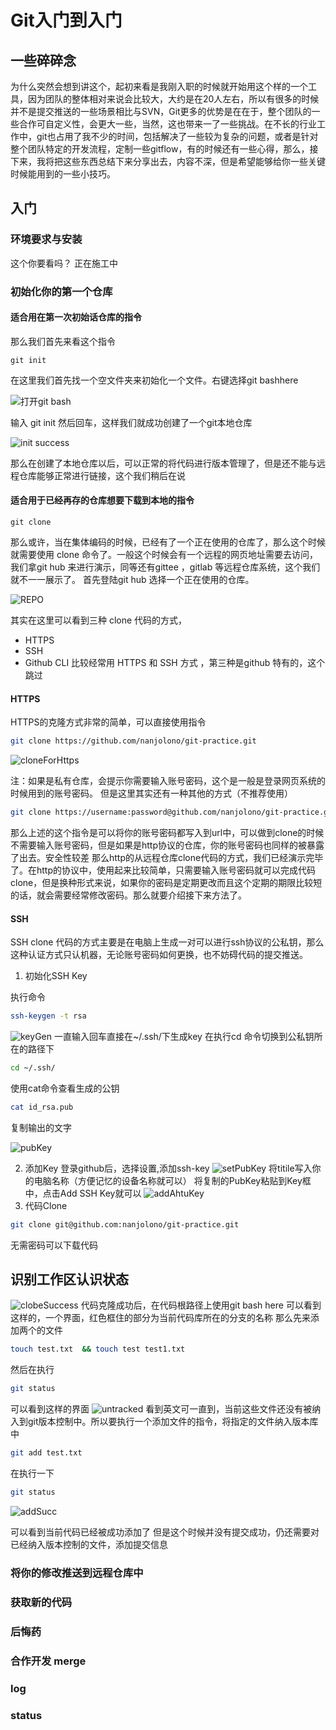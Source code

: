 # Git入门到入门

## 一些碎碎念

为什么突然会想到讲这个，起初来看是我刚入职的时候就开始用这个样的一个工具，因为团队的整体相对来说会比较大，大约是在20人左右，所以有很多的时候并不是提交推送的一些场景相比与SVN，Git更多的优势是在在于，整个团队的一些合作可自定义性，会更大一些，当然，这也带来一了一些挑战。在不长的行业工作中，git也占用了我不少的时间，包括解决了一些较为复杂的问题，或者是针对整个团队特定的开发流程，定制一些gitflow，有的时候还有一些心得，那么，接下来，我将把这些东西总结下来分享出去，内容不深，但是希望能够给你一些关键时候能用到的一些小技巧。

## 入门

### 环境要求与安装

这个你要看吗？
正在施工中

### 初始化你的第一个仓库
#### 适合用在第一次初始话仓库的指令
那么我们首先来看这个指令
```
git init
```
在这里我们首先找一个空文件夹来初始化一个文件。右键选择git bashhere

![打开git bash](./ImageSource/OpenBash.png)


输入 git init 然后回车，这样我们就成功创建了一个git本地仓库

![init success](./ImageSource/initSuccess.png)

那么在创建了本地仓库以后，可以正常的将代码进行版本管理了，但是还不能与远程仓库能够正常进行链接，这个我们稍后在说

#### 适合用于已经再存的仓库想要下载到本地的指令

```
git clone
```

那么或许，当在集体编码的时候，已经有了一个正在使用的仓库了，那么这个时候就需要使用 clone 命令了。一般这个时候会有一个远程的网页地址需要去访问，我们拿git hub 来进行演示，同等还有gittee ，gitlab 等远程仓库系统，这个我们就不一一展示了。
首先登陆git hub 选择一个正在使用的仓库。

![REPO](./ImageSource/github-repo.png)

其实在这里可以看到三种 clone 代码的方式，
- HTTPS
- SSH
- Github CLI
比较经常用 HTTPS 和 SSH 方式 ，第三种是github 特有的，这个跳过
#### HTTPS
HTTPS的克隆方式非常的简单，可以直接使用指令 
```bash
git clone https://github.com/nanjolono/git-practice.git
```
![cloneForHttps](./ImageSource/cloneHttps.png)

注：如果是私有仓库，会提示你需要输入账号密码，这个是一般是登录网页系统的时候用到的账号密码。
但是这里其实还有一种其他的方式（不推荐使用）
```bash
git clone https://username:password@github.com/nanjolono/git-practice.git
```
那么上述的这个指令是可以将你的账号密码都写入到url中，可以做到clone的时候不需要输入账号密码，但是如果是http协议的仓库，你的账号密码也同样的被暴露了出去。安全性较差
那么http的从远程仓库clone代码的方式，我们已经演示完毕了。在http的协议中，使用起来比较简单，只需要输入账号密码就可以完成代码clone，但是换种形式来说，如果你的密码是定期更改而且这个定期的期限比较短的话，就会需要经常修改密码。那么就要介绍接下来方法了。
#### SSH
SSH clone 代码的方式主要是在电脑上生成一对可以进行ssh协议的公私钥，那么这种认证方式只认机器，无论账号密码如何更换，也不妨碍代码的提交推送。

1. 初始化SSH Key

执行命令

```bash
ssh-keygen -t rsa
```
   ![keyGen](./ImageSource/keyGen.png)
一直输入回车直接在~/.ssh/下生成key
在执行cd 命令切换到公私钥所在的路径下
```bash
cd ~/.ssh/
```
使用cat命令查看生成的公钥
```bash
cat id_rsa.pub
```
复制输出的文字

![pubKey](./ImageSource/pubKey.png)

2. 添加Key
登录github后，选择设置,添加ssh-key
![setPubKey](./ImageSource/addSSHKey.png)
将titile写入你的电脑名称（方便记忆的设备名称就可以）
将复制的PubKey粘贴到Key框中，点击Add SSH Key就可以
![addAhtuKey](./ImageSource/addAuthKey.png)
3. 代码Clone
```bash
git clone git@github.com:nanjolono/git-practice.git
```
无需密码可以下载代码


## 识别工作区认识状态

![clobeSuccess](./ImageSource/cloneSucc.png)
代码克隆成功后，在代码根路径上使用git bash here 可以看到这样的，一个界面，红色框住的部分为当前代码库所在的分支的名称
那么先来添加两个的文件
```bash
touch test.txt  && touch test test1.txt
```
然后在执行
```bash
git status
```
可以看到这样的界面
![untracked](./ImageSource/untracked.png)
看到英文可一直到，当前这些文件还没有被纳入到git版本控制中。所以要执行一个添加文件的指令，将指定的文件纳入版本库中 
```bash
git add test.txt
```
在执行一下
```bash
git status
```
![addSucc](./ImageSource/addSuccess.png)

可以看到当前代码已经被成功添加了
但是这个时候并没有提交成功，仍还需要对已经纳入版本控制的文件，添加提交信息

### 将你的修改推送到远程仓库中

### 获取新的代码

### 后悔药

### 合作开发 merge

### log

### status 


